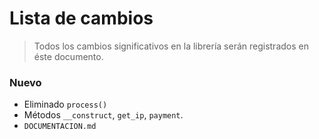 # Lista de cambios

> Todos los cambios significativos en la librería serán registrados en éste documento.


### Nuevo
* Eliminado `process()`
* Métodos `__construct`, `get_ip`, `payment`.
* `DOCUMENTACION.md`
